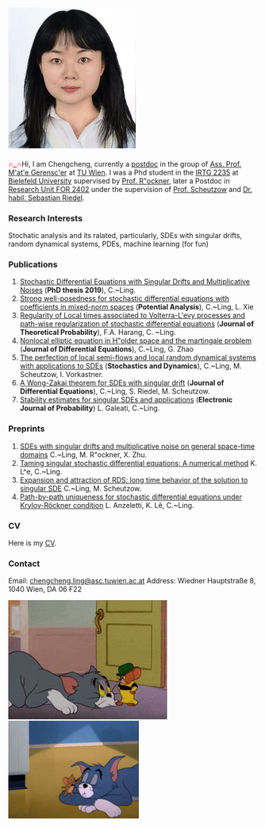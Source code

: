 

## ![Chengcheng Ling](picture_3.jpg)

 <font color=red>**∩_∩**</font>Hi,  I am Chengcheng,  currently a [postdoc](https://www.asc.tuwien.ac.at/?id=contact&name=gerencser) in the group of [Ass. Prof.  M\'at\'e Gerensc\'er](https://www.asc.tuwien.ac.at/gerencser/) at [TU Wien](https://www.asc.tuwien.ac.at/?id=analysis/people). I was a Phd student in the [IRTG 2235](https://irtg.math.uni-bielefeld.de/user/ling/start) at [Bielefeld University](https://www.uni-bielefeld.de/(en)/fakultaeten/mathematik/) supervised by [Prof.  R"ockner](https://ekvv.uni-bielefeld.de/pers_publ/publ/PersonDetail.jsp?personId=10585), later a Postdoc in [Research Unit FOR 2402](https://sites.google.com/site/researchunitfor2402/) under the supervision of [Prof. Scheutzow](https://page.math.tu-berlin.de/~scheutzow/) and [Dr. habil. Sebastian Riedel](https://www.analysis.uni-hannover.de/en/institute/people/sebastian-riedel/).

### Research Interests

Stochatic analysis and its ralated, particularly, SDEs with singular drifts, random dynamical systems, PDEs, machine learning (for fun)



### Publications

1. [Stochastic Differential Equations with Singular Drifts and Multiplicative Noises](https://pub.uni-bielefeld.de/record/2941478) (**PhD thesis 2019**), C.~Ling. 
2. [Strong well-posedness for stochastic differential equations with coefficients in mixed-norm spaces](https://link.springer.com/article/10.1007/s11118-021-09913-4) (**Potential Analysis**), C.~Ling, L. Xie 
3. [Regularity of Local times associated to Volterra-L\'evy processes and  path-wise regularization of stochastic differential equations](https://www.duo.uio.no/bitstream/handle/10852/88145/Harang-Ling2021_Article_RegularityOfLocalTimesAssociat.pdf?sequence=1) (**Journal of Theoretical Probability**), F.A. Harang, C. ~Ling.  
4. [Nonlocal elliptic equation in H\"older space and the martingale problem](https://www.sciencedirect.com/science/article/abs/pii/S0022039622000316) (**Journal of Differential Equations**), C.~Ling, G. Zhao 
5. [The perfection of local semi-flows and local random dynamical systems with applications to SDEs](https://www.worldscientific.com/doi/abs/10.1142/S021949372240010X?journalCode=sd) (**Stochastics and Dynamics**), C.~Ling, M. Scheutzow, I. Vorkastner. 
6. [A Wong-Zakai theorem for SDEs with singular drift](https://www.sciencedirect.com/science/article/pii/S0022039622002674?dgcid=coauthor) (**Journal of Differential Equations**), C.~Ling, S. Riedel, M. Scheutzow. 
7. [Stability estimates for singular SDEs and applications](https://arxiv.org/pdf/2208.03670.pdf) (**Electronic Journal of Probability**) L. Galeati, C.~Ling.

### Preprints

1. [SDEs with singular drifts and multiplicative noise on general space-time domains](https://arxiv.org/pdf/1910.03989.pdf.)  C.~Ling, M. R\"ockner, X. Zhu.
2. [Taming singular stochastic differential equations: A numerical method](https://arxiv.org/pdf/2110.01343.pdf) K. L^e, C.~Ling.
3. [Expansion and attraction of RDS:  long time behavior of the solution to singular SDE](https://arxiv.org/pdf/2211.14202.pdf)  C.~Ling, M. Scheutzow.
4. [Path-by-path uniqueness for stochastic differential equations under Krylov-Röckner condition](https://arxiv.org/pdf/2304.06802.pdf)  L. Anzeletti, K. Lê, C.~Ling.


###  CV
Here is my [CV](cv_CCL.pdf).




###  Contact

Email: chengcheng.ling@asc.tuwien.ac.at      Address: Wiedner Hauptstraße 8, 1040 Wien,  DA 06 F22


![img](https://github.com/ChengchengL/chengcheng.github.io/blob/gh-pages/tom-and-jerry-icegif-14.gif)        ![img](https://github.com/ChengchengL/chengcheng.github.io/blob/gh-pages/tom-and-jerry-tom.gif)
